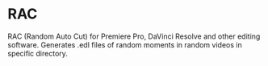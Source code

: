 # RAC
RAC (Random Auto Cut) for Premiere Pro, DaVinci Resolve and other editing software. Generates .edl files of random moments in random videos in specific directory.
